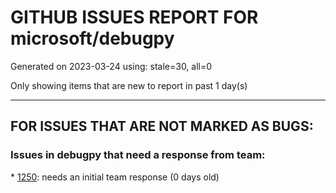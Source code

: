 
# GITHUB ISSUES REPORT FOR microsoft/debugpy


Generated on 2023-03-24 using: stale=30, all=0


Only showing items that are new to report in past 1 day(s)


---

## FOR ISSUES THAT ARE NOT MARKED AS BUGS:


### Issues in debugpy that need a response from team:


\* [1250](https://github.com/microsoft/debugpy/issues/1250 "Debugging code with `pexpect.spawn` is taking 5s longer  "): needs an initial team response (0 days old)
